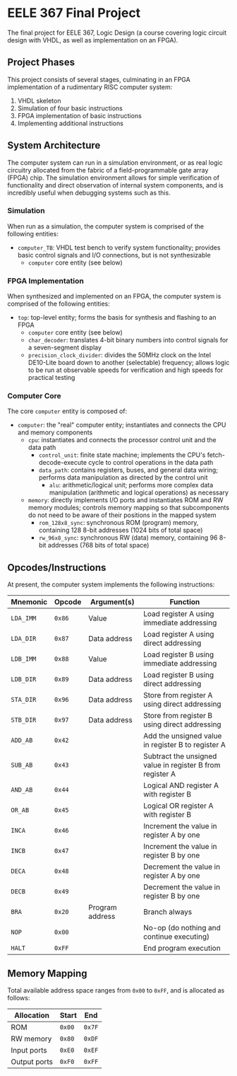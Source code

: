 # EELE 367 Final Project

The final project for EELE 367, Logic Design (a course covering logic circuit
design with VHDL, as well as implementation on an FPGA).

## Project Phases

This project consists of several stages, culminating in an FPGA implementation
of a rudimentary RISC computer system:

1. VHDL skeleton
2. Simulation of four basic instructions
3. FPGA implementation of basic instructions
4. Implementing additional instructions

## System Architecture

The computer system can run in a simulation environment, or as real logic
circuitry allocated from the fabric of a field-programmable gate array (FPGA)
chip. The simulation environment allows for simple verification of functionality
and direct observation of internal system components, and is incredibly useful
when debugging systems such as this.

### Simulation

When run as a simulation, the computer system is comprised of the following entities:

- `computer_TB`: VHDL test bench to verify system functionality; provides basic
  control signals and I/O connections, but is not synthesizable
  - `computer` core entity (see below)

### FPGA Implementation

When synthesized and implemented on an FPGA, the computer system is comprised of the following entities:

- `top`: top-level entity; forms the basis for synthesis and flashing to an FPGA
  - `computer` core entity (see below)
  - `char_decoder`: translates 4-bit binary numbers into control signals for a
    seven-segment display
  - `precision_clock_divider`: divides the 50MHz clock on the Intel DE10-Lite
    board down to another (selectable) frequency; allows logic to be run at
    observable speeds for verification and high speeds for practical testing

### Computer Core

The core `computer` entity is composed of:

  - `computer`: the "real" computer entity; instantiates and connects the CPU
    and memory components
    - `cpu`: instantiates and connects the processor control unit and the data
      path
      - `control_unit`: finite state machine; implements the CPU's
        fetch-decode-execute cycle to control operations in the data path
      - `data_path`: contains registers, buses, and general data wiring;
        performs data manipulation as directed by the control unit
        - `alu`: arithmetic/logical unit; performs more complex data
          manipulation (arithmetic and logical operations) as necessary
    - `memory`: directly implements I/O ports and instantiates ROM and RW memory
      modules; controls memory mapping so that subcomponents do not need to be
      aware of their positions in the mapped system
      - `rom_128x8_sync`: synchronous ROM (program) memory, containing 128 8-bit
        addresses (1024 bits of total space)
      - `rw_96x8_sync`: synchronous RW (data) memory, containing 96 8-bit
        addresses (768 bits of total space)

## Opcodes/Instructions

At present, the computer system implements the following instructions:

Mnemonic  | Opcode | Argument(s)     | Function
----------|--------|-----------------|---------
`LDA_IMM` | `0x86` | Value           | Load register A using immediate addressing
`LDA_DIR` | `0x87` | Data address    | Load register A using direct addressing
`LDB_IMM` | `0x88` | Value           | Load register B using immediate addressing
`LDB_DIR` | `0x89` | Data address    | Load register B using direct addressing
`STA_DIR` | `0x96` | Data address    | Store from register A using direct addressing
`STB_DIR` | `0x97` | Data address    | Store from register B using direct addressing
`ADD_AB`  | `0x42` |                 | Add the unsigned value in register B to register A
`SUB_AB`  | `0x43` |                 | Subtract the unsigned value in register B from register A
`AND_AB`  | `0x44` |                 | Logical AND register A with register B
`OR_AB`   | `0x45` |                 | Logical OR register A with register B
`INCA`    | `0x46` |                 | Increment the value in register A by one
`INCB`    | `0x47` |                 | Increment the value in register B by one
`DECA`    | `0x48` |                 | Decrement the value in register A by one
`DECB`    | `0x49` |                 | Decrement the value in register B by one
`BRA`     | `0x20` | Program address | Branch always
`NOP`     | `0x00` |                 | No-op (do nothing and continue executing)
`HALT`    | `0xFF` |                 | End program execution

## Memory Mapping

Total available address space ranges from `0x00` to `0xFF`, and is allocated as
follows:

Allocation   | Start  | End
-------------|--------|----
ROM          | `0x00` | `0x7F`
RW memory    | `0x80` | `0xDF`
Input ports  | `0xE0` | `0xEF`
Output ports | `0xF0` | `0xFF`
